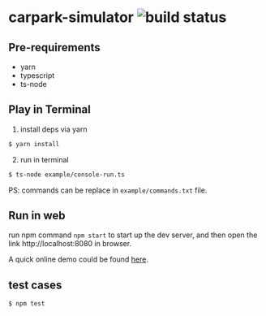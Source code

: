 # carpark-simulator ![build status](https://api.travis-ci.org/zhex/carpark-simulator.svg)

## Pre-requirements

- yarn
- typescript
- ts-node

## Play in Terminal

1. install deps via yarn

```bash
$ yarn install
```

2. run in terminal

```bash
$ ts-node example/console-run.ts
```

PS: commands can be replace in `example/commands.txt` file.

## Run in web

run npm command `npm start` to start up the dev server, and then open the link http://localhost:8080 in browser.

A quick online demo could be found [here](http://carpark-simulator.surge.sh).

## test cases

```bash
$ npm test
```